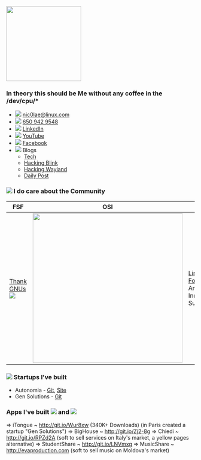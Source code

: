   
<img src="https://github.com/nic0lae/resume/releases/download/staticpics/profilepic.jpg" width="200px" />

### In theory this should be Me without any coffee in the /dev/cpu/*
- ![](https://storage.googleapis.com/material-icons/external-assets/v4/icons/svg/ic_email_black_24px.svg) <a href="mailto:nic0lae@linux.com">nic0lae@linux.com</a>
- ![](https://storage.googleapis.com/material-icons/external-assets/v4/icons/svg/ic_phone_black_24px.svg) <a href="tel:+16509429548">650 942 9548</a>
- ![](https://storage.googleapis.com/material-icons/external-assets/v4/icons/svg/ic_people_black_24px.svg) [LinkedIn](https://www.linkedin.com/in/nic0lae "LinkedIn")
- ![](https://storage.googleapis.com/material-icons/external-assets/v4/icons/svg/ic_videocam_black_24px.svg) [YouTube](https://www.youtube.com/channel/UCe-6hpCmxECeU3v80VHSwow "YouTube")
- ![](https://storage.googleapis.com/material-icons/external-assets/v4/icons/svg/ic_mood_black_24px.svg) [Facebook](https://facebook.com/nic0lae "Facebook")
- ![](https://storage.googleapis.com/material-icons/external-assets/v4/icons/svg/ic_rss_feed_black_24px.svg) Blogs
    - [Tech](https://nic0lae.github.io "Tech")
    - [Hacking Blink](https://rockblink.blogspot.com "Hacking Blink")
    - [Hacking Wayland](http://rockwayland.blogspot.com "Hacking Wayland")
    - [Daily Post](http://dailygpost.blogspot.com "Daily Post")



### ![](https://storage.googleapis.com/material-icons/external-assets/v4/icons/svg/ic_forum_black_24px.svg) I do care about the Community
 FSF    | OSI    | Linux | KDE
--------|--------|--------|--------
[Thank GNUs](https://www.gnu.org/thankgnus/2017supporters.html "Thank GNUs") <img src="https://static.fsf.org/nosvn/associate/crm/1080099.png" /> | <img src="https://github.com/nic0lae/resume/releases/download/staticpics/osimember.png" width="400px" /> | [Linux Foundation](https://www.linuxfoundation.org "Linux Foundation") Annual Individual Supporter | [KDE Community](https://relate.kde.org/civicrm/profile?gid=18&search=0 "KDE Community") Annual Supporting Member



### ![](https://storage.googleapis.com/material-icons/external-assets/v4/icons/svg/ic_work_black_24px.svg) Startups I've built
- Autonomia - [Git](https://github.com/Autonomia "Git"), [Site](http://autonomia.io "Site")
- Gen Solutions - [Git](https://github.com/nic0lae?tab=repositories&q=GenSolutions "Gen Solutions")


### Apps I've built ![](https://materialdesignicons.com/api/download/icon/svg/2829275C-A01C-42CD-A195-447629791D04) and ![](https://storage.googleapis.com/material-icons/external-assets/v4/icons/svg/ic_android_black_24px.svg)

 => iTongue           ~ http://git.io/Wur8xw (340K+ Downloads) (in Paris created a startup "Gen Solutions")
 => BigHouse          ~ http://git.io/Zj2-8g
 => Chiedi            ~ http://git.io/RPZd2A (soft to sell services on Italy's market, a yellow pages alternative)
 => StudentShare      ~ http://git.io/LNVmxg
 => MusicShare        ~ http://evaproduction.com (soft to sell music on Moldova's market)